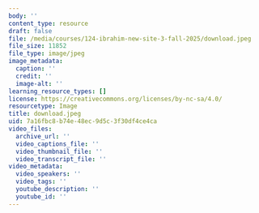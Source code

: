 ```yaml
---
body: ''
content_type: resource
draft: false
file: /media/courses/124-ibrahim-new-site-3-fall-2025/download.jpeg
file_size: 11852
file_type: image/jpeg
image_metadata:
  caption: ''
  credit: ''
  image-alt: ''
learning_resource_types: []
license: https://creativecommons.org/licenses/by-nc-sa/4.0/
resourcetype: Image
title: download.jpeg
uid: 7a16fbc8-b74e-48ec-9d5c-3f30df4ce4ca
video_files:
  archive_url: ''
  video_captions_file: ''
  video_thumbnail_file: ''
  video_transcript_file: ''
video_metadata:
  video_speakers: ''
  video_tags: ''
  youtube_description: ''
  youtube_id: ''
---
```

